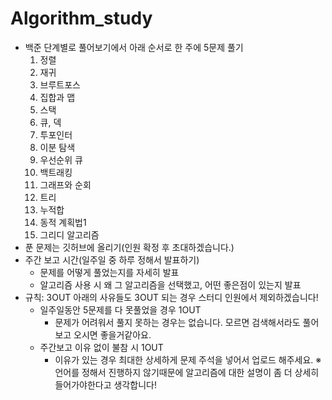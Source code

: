 # Algorithm_study

- 백준 단계별로 풀어보기에서 아래 순서로 한 주에 5문제 풀기
   1. 정렬
   2. 재귀
   3. 브루트포스
   4. 집합과 맵
   5. 스택
   6. 큐, 덱
   7. 투포인터
   8. 이분 탐색
   9. 우선순위 큐
   10. 백트래킹
   11. 그래프와 순회
   12. 트리
   13. 누적합
   14. 동적 계획법1
   15. 그리디 알고리즘
- 푼 문제는 깃허브에 올리기(인원 확정 후 초대하겠습니다.)
- 주간 보고 시간(일주일 중 하루 정해서 발표하기)
    - 문제를 어떻게 풀었는지를 자세히 발표
    - 알고리즘 사용 시 왜 그 알고리즘을 선택했고, 어떤 좋은점이 있는지 발표
- 규칙: 3OUT 아래의 사유들도 3OUT 되는 경우 스터디 인원에서 제외하겠습니다!
    - 일주일동안 5문제를 다 못풀었을 경우 1OUT
       - 문제가 어려워서 풀지 못하는 경우는 없습니다. 모르면 검색해서라도 풀어보고 오시면 좋을거같아요.
    - 주간보고 이유 없이 불참 시 1OUT
         - 이유가 있는 경우 최대한 상세하게 문제 주석을 넣어서 업로드 해주세요.
※언어를 정해서 진행하지 않기때문에 알고리즘에 대한 설명이 좀 더 상세히 들어가야한다고 생각합니다!
